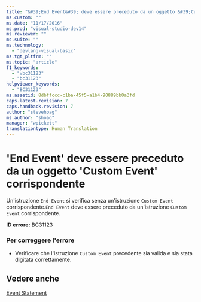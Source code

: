 ```yaml
---
title: "&#39;End Event&#39; deve essere preceduto da un oggetto &#39;Custom Event&#39; corrispondente | Microsoft Docs"
ms.custom: ""
ms.date: "11/17/2016"
ms.prod: "visual-studio-dev14"
ms.reviewer: ""
ms.suite: ""
ms.technology: 
  - "devlang-visual-basic"
ms.tgt_pltfrm: ""
ms.topic: "article"
f1_keywords: 
  - "vbc31123"
  - "bc31123"
helpviewer_keywords: 
  - "BC31123"
ms.assetid: 8dbffccc-c1ba-45f5-a1b4-90889bb0a3fd
caps.latest.revision: 7
caps.handback.revision: 7
author: "stevehoag"
ms.author: "shoag"
manager: "wpickett"
translationtype: Human Translation
---
```

# &#39;End Event&#39; deve essere preceduto da un oggetto &#39;Custom Event&#39; corrispondente
Un'istruzione `End Event` si verifica senza un'istruzione `Custom Event` corrispondente.`End Event` deve essere preceduto da un'istruzione `Custom Event` corrispondente.  
  
 **ID errore:** BC31123  
  
### Per correggere l'errore  
  
-   Verificare che l'istruzione `Custom Event` precedente sia valida e sia stata digitata correttamente.  
  
## Vedere anche  
 [Event Statement](../../visual-basic/language-reference/statements/event-statement.md)
